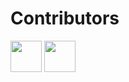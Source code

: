 # Contributors
<img src="https://avatars.githubusercontent.com/u/91828139?v=4" height=50 width=50> <img src="https://avatars.githubusercontent.com/u/125592050?s=64&v=4" height=50 width=50>
